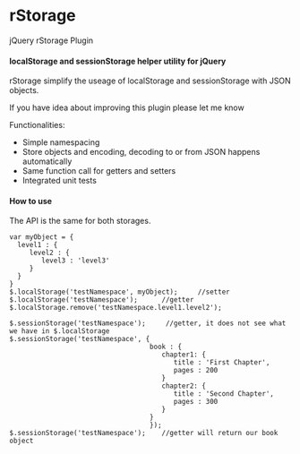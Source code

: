 rStorage
========

jQuery rStorage Plugin

#### localStorage and sessionStorage helper utility for jQuery

rStorage simplify the useage of localStorage and sessionStorage with JSON objects.

If you have idea about improving this plugin please let me know

Functionalities:
* Simple namespacing
* Store objects and encoding, decoding to or from JSON happens automatically
* Same function call for getters and setters
* Integrated unit tests

#### How to use

The API is the same for both storages.

    var myObject = {
      level1 : {
         level2 : {
            level3 : 'level3'
         }
      }
    }
    $.localStorage('testNamespace', myObject);     //setter
    $.localStorage('testNamespace');      //getter
    $.localStorage.remove('testNamespace.level1.level2');

    $.sessionStorage('testNamespace');     //getter, it does not see what we have in $.localStorage
    $.sessionStorage('testNamespace', {
                                       book : {
                                          chapter1: {
                                             title : 'First Chapter',
                                             pages : 200
                                          }
                                          chapter2: {
                                             title : 'Second Chapter',
                                             pages : 300
                                          }
                                       }
                                       });
    $.sessionStorage('testNamespace');    //getter will return our book object